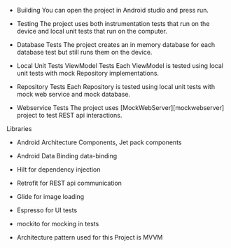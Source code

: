 - Building You can open the project in Android studio and press run.

- Testing The project uses both instrumentation tests that run on the device and local unit tests
  that run on the computer.

- Database Tests The project creates an in memory database for each database test but still runs
  them on the device.

- Local Unit Tests ViewModel Tests Each ViewModel is tested using local unit tests with mock
  Repository implementations.

- Repository Tests Each Repository is tested using local unit tests with mock web service and mock
  database.

- Webservice Tests The project uses [MockWebServer][mockwebserver] project to test REST api
  interactions.

Libraries
- Android Architecture Components, Jet pack components 
- Android Data Binding data-binding
- Hilt for dependency injection
- Retrofit for REST api communication
- Glide for image loading
- Espresso for UI tests
- mockito for mocking in tests


- Architecture pattern used for this Project is MVVM